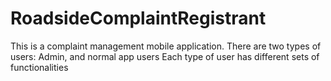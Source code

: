 # RoadsideComplaintRegistrant
This is a complaint management mobile application. 
There are two types of users: Admin, and normal app users
Each type of user has different sets of functionalities

